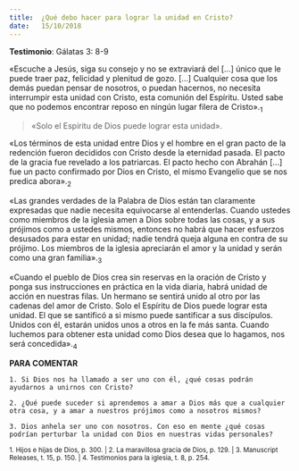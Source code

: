 ```yaml
---
title:  ¿Qué debo hacer para lograr la unidad en Cristo?
date:   15/10/2018
---
```


**Testimonio**: Gálatas 3: 8-9

«Escuche a Jesús, siga su consejo y no se extraviará del [...] único que le puede traer paz, felicidad y plenitud de gozo. [...] Cualquier cosa que los demás puedan pensar de nosotros, o puedan hacernos, no necesita interrumpir esta unidad con Cristo, esta comunión del Espíritu. Usted sabe que no podemos encontrar reposo en ningún lugar filera de Cristo».<sub>1</sub>

> «Solo el Espíritu de Dios puede lograr esta unidad».

«Los términos de esta unidad entre Dios y el hombre en el gran pacto de la redención fueron decididos con Cristo desde la eternidad pasada. El pacto de la gracia fue revelado a los patriarcas. El pacto hecho con Abrahán [...] fue un pacto confirmado por Dios en Cristo, el mismo Evangelio que se nos predica abora».<sub>2</sub>

«Las grandes verdades de la Palabra de Dios están tan claramente expresadas que nadie necesita equivocarse al entenderlas. Cuando ustedes como miembros de la iglesia amen a Dios sobre todas las cosas, y a sus prójimos como a ustedes mismos, entonces no habrá que hacer esfuerzos desusados para estar en unidad; nadie tendrá queja alguna en contra de su prójimo. Los miembros de la iglesia apreciarán el amor y la unidad y serán como una gran familia».<sub>3</sub>

«Cuando el pueblo de Dios crea sin reservas en la oración de Cristo y ponga sus instrucciones en práctica en la vida diaria, habrá unidad de acción en nuestras filas. Un hermano se sentirá unido al otro por las cadenas del amor de Cristo. Solo el Espíritu de Dios puede lograr esta unidad. El que se santificó a si mismo puede santificar a sus discípulos. Unidos con él, estarán unidos unos a otros en la fe más santa. Cuando luchemos para obtener esta unidad como Dios desea que lo hagamos, nos será concedida».<sub>4</sub>

**PARA COMENTAR**

`1. Si Dios nos ha llamado a ser uno con él, ¿qué cosas podrán ayudarnos a unirnos con Cristo?`

`2. ¿Qué puede suceder si aprendemos a amar a Dios más que a cualquier otra cosa, y a amar a nuestros prójimos como a nosotros mismos?`

`3. Dios anhela ser uno con nosotros. Con eso en mente ¿qué cosas podrían perturbar la unidad con Dios en nuestras vidas personales?`

<sub>1. Hijos e hijas de Dios, p. 300. | 2. La maravillosa gracia de Dios, p. 129. | 3. Manuscript Releases, t. 15, p. 150. | 4. Testimonios para la iglesia, t. 8, p. 254.</sub>
